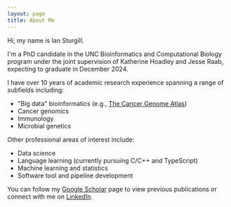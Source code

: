 ```yaml
---
layout: page
title: About Me
---
```


Hi, my name is Ian Sturgill. 

I'm a PhD candidate in the UNC Bioinformatics and Computational Biology program under the joint supervision of Katherine Hoadley and Jesse Raab, expecting to graduate in December 2024. 

I have over 10 years of academic research experience spanning a range of subfields including: 

- "Big data" bioinformatics (e.g., [The Cancer Genome Atlas](https://www.cancer.gov/ccg/research/genome-sequencing/tcga))
- Cancer genomics
- Immunology
- Microbial genetics


Other professional areas of interest include:
- Data science
- Language learning (currently pursuing C/C++ and TypeScript)
- Machine learning and statistics
- Software tool and pipeline development

You can follow my [Google Scholar](https://scholar.google.com/citations?hl=en&user=MSiJ16UAAAAJ) page to view previous publications or connect with me on [LinkedIn](https://www.linkedin.com/in/ian-sturgill).
